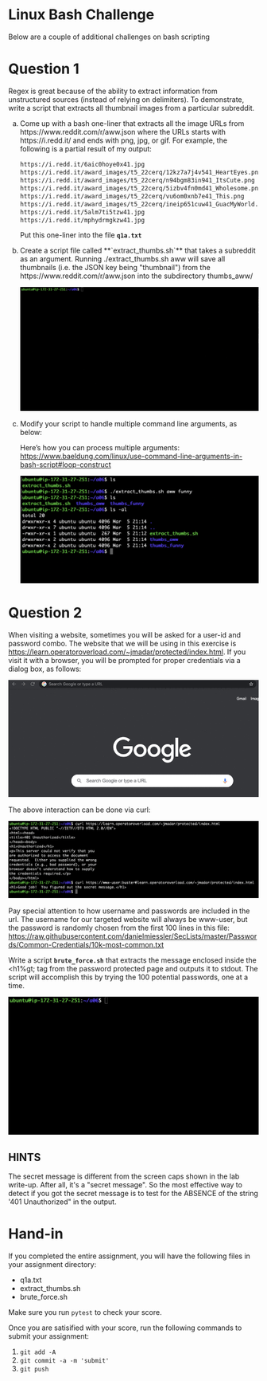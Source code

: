 # Linux Bash Challenge

Below are a couple of additional challenges on bash scripting

# Question 1

Regex is great because of the ability to extract information from unstructured sources
(instead of relying on delimiters). To demonstrate, write a script that extracts all
thumbnail images from a particular subreddit.

<ol type='a'>

<li>
Come up with a bash one-liner that extracts all the image URLs from
https://www.reddit.com/r/aww.json where the URLs starts with
https://i.redd.it/ and ends with png, jpg, or gif.  For example, the
following is a partial result of my output:

```
https://i.redd.it/6aic0hoye0x41.jpg
https://i.redd.it/award_images/t5_22cerq/12kz7a7j4v541_HeartEyes.png
https://i.redd.it/award_images/t5_22cerq/n94bgm83in941_ItsCute.png
https://i.redd.it/award_images/t5_22cerq/5izbv4fn0md41_Wholesome.png
https://i.redd.it/award_images/t5_22cerq/vu6om0xnb7e41_This.png
https://i.redd.it/award_images/t5_22cerq/ineip651cuw41_GuacMyWorld.png
https://i.redd.it/5alm7ti5tzw41.jpg
https://i.redd.it/mphydrmgkzw41.jpg
```

Put this one-liner into the file **`q1a.txt`**
</li>

<li>
Create a script file called **`extract_thumbs.sh`** that takes a subreddit
as an argument.  Running ./extract_thumbs.sh aww will save all thumbnails
(i.e. the JSON key being "thumbnail") from the https://www.reddit.com/r/aww.json
into the subdirectory thumbs_aww/

![extract_thumbs.sh](images/image4.gif)
</li>

<li>
Modify your script to handle multiple command line arguments, as below:

Here’s how you can process multiple arguments:
https://www.baeldung.com/linux/use-command-line-arguments-in-bash-script#loop-construct 

![extract_thumbs multiple arguments](images/image3.png)
</li>

</ol>

# Question 2

When visiting a website, sometimes you will be asked for a user-id and
password combo.  The website that we will be using in this exercise is
https://learn.operatoroverload.com/~jmadar/protected/index.html.
If you visit it with a browser, you will be prompted for proper credentials
via a dialog box, as follows:

![basic auth with browser](images/image1.gif)

The above interaction can be done via curl:

![basic auth with curl](images/image8.png)

Pay special attention to how username and passwords are included in the url.
The username for our targeted website will always be www-user, but the
password is randomly chosen from the first 100 lines in this file:
https://raw.githubusercontent.com/danielmiessler/SecLists/master/Passwords/Common-Credentials/10k-most-common.txt 

Write a script **`brute_force.sh`** that extracts the message enclosed inside the
&lt;h1%gt; tag from the password protected page and outputs it to stdout.  The
script will accomplish this by trying the 100 potential passwords, one at a time.  

![brute force password hacking](images/image7.gif)

## HINTS

The secret message is different from the screen caps shown in the lab write-up.
After all, it's a "secret message".  So the most effective way to detect if you
got the secret message is to test for the ABSENCE of the string '401 Unauthorized"
in the output.

# Hand-in

If you completed the entire assignment, you will have the following files
in your assignment directory:

- q1a.txt
- extract_thumbs.sh
- brute_force.sh

Make sure you run `pytest` to check your score.

Once you are satisified with your score, run the following commands to submit your assignment:

1. `git add -A`
2. `git commit -a -m 'submit'`
3. `git push`
